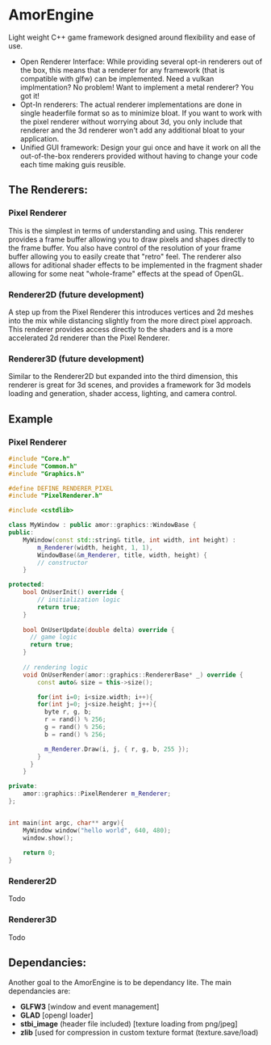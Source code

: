 # AmorEngine
Light weight C++ game framework designed around flexibility and ease of use.

* Open Renderer Interface: While providing several opt-in renderers out of the box, this means that a renderer for any framework (that is compatible with glfw) can be implemented. Need a vulkan implmentation? No problem! Want to implement a metal renderer? You got it!
* Opt-In renderers: The actual renderer implementations are done in single headerfile format so as to minimize bloat. If you want to work with the pixel renderer without worrying about 3d, you only include that renderer and the 3d renderer won't add any additional bloat to your application.
* Unified GUI framework: Design your gui once and have it work on all the out-of-the-box renderers provided without having to change your code each time making guis reusible.


## The Renderers:
### Pixel Renderer
This is the simplest in terms of understanding and using. This renderer provides a frame buffer allowing you to draw pixels and shapes directly to the frame buffer. You also have control of the resolution of your frame buffer allowing you to easily create that "retro" feel. The renderer also allows for aditional shader effects to be implemented in the fragment shader allowing for some neat "whole-frame" effects at the spead of OpenGL.

### Renderer2D (future development)
A step up from the Pixel Renderer this introduces vertices and 2d meshes into the mix while distancing slightly from the more direct pixel approach. This renderer provides access directly to the shaders and is a more accelerated 2d renderer than the Pixel Renderer.

### Renderer3D (future development)
Similar to the Renderer2D but expanded into the third dimension, this renderer is great for 3d scenes, and provides a framework for 3d models loading and generation, shader access, lighting, and camera control.


## Example
### Pixel Renderer
```cpp
#include "Core.h"
#include "Common.h"
#include "Graphics.h"

#define DEFINE_RENDERER_PIXEL
#include "PixelRenderer.h"

#include <cstdlib>

class MyWindow : public amor::graphics::WindowBase {
public:
    MyWindow(const std::string& title, int width, int height) : 
        m_Renderer(width, height, 1, 1), 
        WindowBase(&m_Renderer, title, width, height) {
        // constructor
    }

protected:
    bool OnUserInit() override {
        // initialization logic
        return true;
    }
  
    bool OnUserUpdate(double delta) override {
      // game logic
      return true;
    }
  
    // rendering logic
    void OnUserRender(amor::graphics::RendererBase* _) override {
        const auto& size = this->size();

        for(int i=0; i<size.width; i++){
        for(int j=0; j<size.height; j++){
          byte r, g, b;
          r = rand() % 256;
          g = rand() % 256;
          b = rand() % 256;

          m_Renderer.Draw(i, j, { r, g, b, 255 });
        }
      }
    }

private:
    amor::graphics::PixelRenderer m_Renderer;
};


int main(int argc, char** argv){
    MyWindow window("hello world", 640, 480);
    window.show();
    
    return 0;
}

```


### Renderer2D
Todo


### Renderer3D
Todo

## Dependancies:
Another goal to the AmorEngine is to be dependancy lite. The main dependancies are:
* **GLFW3**  [window and event management]
* **GLAD**   [opengl loader]
* **stbi_image** (header file included) [texture loading from png/jpeg]
* **zlib** [used for compression in custom texture format (texture.save/load)
